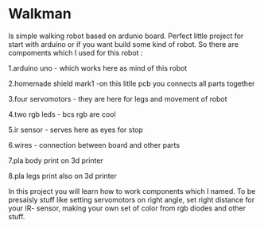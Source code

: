 # Walkman 
Is simple walking robot based on ardunio board. Perfect little project for start with arduino or if you want build some kind of robot.
So there are compoments which I used for this robot :

1.arduino uno - which works here as mind of this robot 

2.homemade shield mark1 -on this litlle pcb you connects all parts together

3.four servomotors - they are here for legs and movement of robot 

4.two rgb leds - bcs rgb are cool   

5.ir sensor - serves here as eyes for stop 

6.wires - connection between board and other parts 

7.pla body print on 3d printer 

8.pla legs print also on 3d printer 

In this project you will learn how to work components which I named.
To be presaisly stuff like  setting servomotors on right angle, set right distance for your IR- sensor, making your own set of color from rgb diodes and other stuff.

